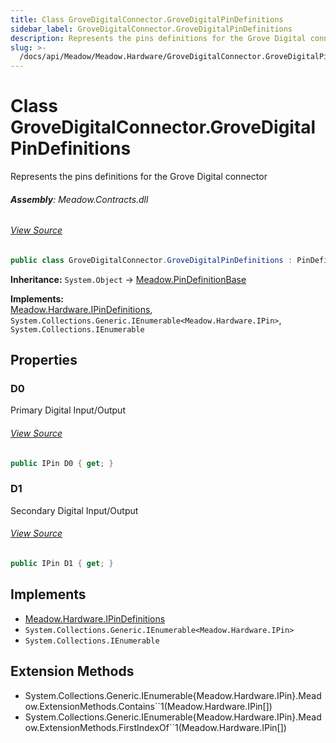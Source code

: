 ```yaml
---
title: Class GroveDigitalConnector.GroveDigitalPinDefinitions
sidebar_label: GroveDigitalConnector.GroveDigitalPinDefinitions
description: Represents the pins definitions for the Grove Digital connector
slug: >-
  /docs/api/Meadow/Meadow.Hardware/GroveDigitalConnector.GroveDigitalPinDefinitions
---
```

# Class GroveDigitalConnector.GroveDigitalPinDefinitions
Represents the pins definitions for the Grove Digital connector

###### **Assembly**: Meadow.Contracts.dll
###### [View Source](https://github.com/WildernessLabs/Meadow.Contracts.git/blob/develop/Source/Meadow.Contracts/Hardware/Contracts/Connectors/GroveDigitalConnector.cs#L29)
```csharp title="Declaration"
public class GroveDigitalConnector.GroveDigitalPinDefinitions : PinDefinitionBase, IPinDefinitions, IEnumerable<IPin>, IEnumerable
```
**Inheritance:** `System.Object` -> [Meadow.PinDefinitionBase](../Meadow/PinDefinitionBase)

**Implements:**  
[Meadow.Hardware.IPinDefinitions](../Meadow.Hardware/IPinDefinitions), `System.Collections.Generic.IEnumerable<Meadow.Hardware.IPin>`, `System.Collections.IEnumerable`

## Properties
### D0
Primary Digital Input/Output
###### [View Source](https://github.com/WildernessLabs/Meadow.Contracts.git/blob/develop/Source/Meadow.Contracts/Hardware/Contracts/Connectors/GroveDigitalConnector.cs#L37)
```csharp title="Declaration"
public IPin D0 { get; }
```
### D1
Secondary Digital Input/Output
###### [View Source](https://github.com/WildernessLabs/Meadow.Contracts.git/blob/develop/Source/Meadow.Contracts/Hardware/Contracts/Connectors/GroveDigitalConnector.cs#L41)
```csharp title="Declaration"
public IPin D1 { get; }
```

## Implements

* [Meadow.Hardware.IPinDefinitions](../Meadow.Hardware/IPinDefinitions)
* `System.Collections.Generic.IEnumerable<Meadow.Hardware.IPin>`
* `System.Collections.IEnumerable`
## Extension Methods
* System.Collections.Generic.IEnumerable&#123;Meadow.Hardware.IPin&#125;.Meadow.ExtensionMethods.Contains``1(Meadow.Hardware.IPin[])
* System.Collections.Generic.IEnumerable&#123;Meadow.Hardware.IPin&#125;.Meadow.ExtensionMethods.FirstIndexOf``1(Meadow.Hardware.IPin[])
